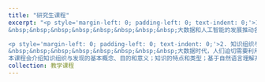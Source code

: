 ```yaml
---
title: "研究生课程"
excerpt: "<p style='margin-left: 0; padding-left: 0; text-indent: 0;'>1. 信息资源管理技术<br>
&nbsp;&nbsp;&nbsp;&nbsp;&nbsp;&nbsp;&nbsp;&nbsp;大数据和人工智能的发展推动各行各业产生更大量的信息，相应地信息资源的存在形式更加复杂，对其利用需求更加多样，在信息资源管理中用到的技术手段也更加丰富。在这一背景下，本课程系统地介绍信息资源管理中涉及到的技术及其原理。主要分为三个专题：信息资源管理技术的数学基础，内容层面的管理技术，系统层面的管理技术。数学基础专题主要包括信息的表示与建模，信息的度量方法，信息的网络，图的表示及搜索等。内容管理技术专题主要包括的内容挖掘、分析、组织中的技术及原理。系统管理技术专题主要包括信息采集、识别、存储、安全方面的技术及原理。课程还结合软件工具的使用、案例讨论等环节开展实践，培养学生分析问题、解决问题的能力。</p>

<p style='margin-left: 0; padding-left: 0; text-indent: 0;'>2. 知识组织与知识发现<br>
&nbsp;&nbsp;&nbsp;&nbsp;&nbsp;&nbsp;&nbsp;&nbsp;大数据时代，人们迫切需要利用新型信息技术从纷繁的数据中找出核心的概念、关系，形成有序的知识组织，并用于解决问题，并给出良好的可解释性。知识组织就是对知识的整序，这一过程中会对各类资源中的知识实体进行发掘和选取，建立知识实体之间、知识实体与知识库之间的关联关系。知识发现是基于已有知识及关联，结合推理、挖掘方法找到新的知识，为人工智能背景下数智分析、决策和应用提供重要支撑。\
本课程会介绍知识组织与发现的基本概念、目的和意义；知识的特点和类型；基于自然语言理解开展的知识计算；知识计算中的数学基础；词汇语义挖掘；词汇语义计算；知识组织的理论、方法与应用；知识图谱的构建及应用；知识表示方法，大语言模型与知识组织的融合等方面的内容。</p>"
collection: 教学课程
---
```

